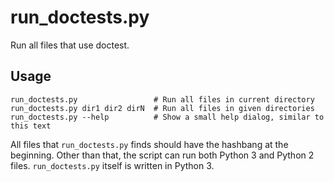 # run_doctests.py

Run all files that use doctest.

## Usage

```
run_doctests.py                 # Run all files in current directory
run_doctests.py dir1 dir2 dirN  # Run all files in given directories
run_doctests.py --help          # Show a small help dialog, similar to this text
```

All files that `run_doctests.py` finds should have the hashbang at the beginning. Other than that, the script can run both Python 3 and Python 2 files.
`run_doctests.py` itself is written in Python 3.

